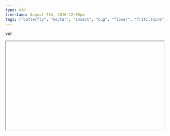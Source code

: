 ```yaml
---
type: vid
timestamp: August 7th, 2016 12:00pm
tags: ["butterfly", "nectar", "insect", "bug", "flower", "fritillaire", "photography"]
---
```

vid
<iframe width="500" height="281"  id="youtube_iframe" src="https://www.youtube.com/embed/Cyk9V6CnYt8[![thumbnail](http://i3.ytimg.com/vi/ /maxresdefault.jpg)](https://www.youtube.com/watch?v= )></iframe>                    
                                            
one of these I think

<a href="https://en.wikipedia.org/wiki/List_of_fritillaries_(butterflies)" target="_blank">https://en.wikipedia.org/wiki/List_of_fritillaries_(butterflies)</a><br/>
 
                                                    <div id="footer">
                <span id="timestamp"> August 7th, 2016 12:00pm </span>
                                                          <span class="tag">butterfly</span>
                                          <span class="tag">nectar</span>
                                          <span class="tag">insect</span>
                                          <span class="tag">bug</span>
                                          <span class="tag">flower</span>
                                          <span class="tag">fritillaire</span>
                                          <span class="tag">photography</span>
                                                    
            </body>
        </html>

        
<small>source: https://saturdayxiii.tumblr.com/post/148598120941</small>